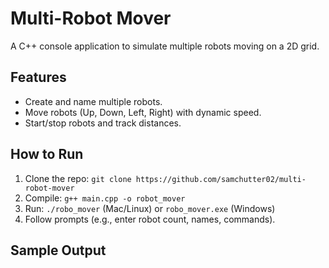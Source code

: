 # Multi-Robot Mover
A C++ console application to simulate multiple robots moving on a 2D grid.

## Features
- Create and name multiple robots.
- Move robots (Up, Down, Left, Right) with dynamic speed.
- Start/stop robots and track distances.

## How to Run
1. Clone the repo: `git clone https://github.com/samchutter02/multi-robot-mover`
2. Compile: `g++ main.cpp -o robot_mover`
3. Run: `./robo_mover` (Mac/Linux) or `robo_mover.exe` (Windows)
4. Follow prompts (e.g., enter robot count, names, commands).

## Sample Output
